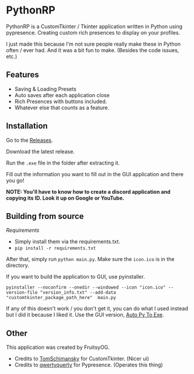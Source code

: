 # PythonRP

PythonRP is a CustomTkinter / Tkinter application written in Python using pypresence.
Creating custom rich presences to display on your profiles.

I just made this because I'm not sure people really make these in Python often / ever had. 
And it was a bit fun to make. (Besides the  code issues, etc.)

## Features

- Saving & Loading Presets
- Auto saves after each application close
- Rich Presences with buttons included.
- Whatever else that counts as a feature.

## Installation

Go to the [Releases]().

Download the latest release.

Run the `.exe` file in the folder after extracting it.

Fill out the information you want to fill out in the GUI application and there you go!

**NOTE: You'll have to know how to create a discord application and copying its ID. 
Look it up on Google or YouTube.**

## Building from source

*Requirements*
- Simply install them via the requirements.txt.
- `pip install -r requirements.txt`

After that, simply run `python main.py`. Make sure the `icon.ico` is in the directory.

If you want to build the application to GUI, use pyinstaller.

```shell
pyinstaller --noconfirm --onedir --windowed --icon "icon.ico" --version-file "version_info.txt" --add-data "customtkinter_package_path_here"  main.py
```

If any of this doesn't work / you don't get it, you can do what I used instead but I did it because I liked it.
Use the GUI version, [Auto Py To Exe](https://pypi.org/project/auto-py-to-exe/).

## Other

This application was created by FruitsyOG.

- Credits to [TomSchimansky](https://github.com/TomSchimansky) for CustomTkinter. (Nicer ui)
- Credits to [qwertyquerty](https://pypi.org/project/pypresence/) for Pypresence. (Operates this thing)
